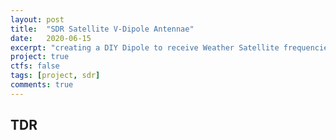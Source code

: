 ```yaml
---
layout: post
title:  "SDR Satellite V-Dipole Antennae"
date:   2020-06-15
excerpt: "creating a DIY Dipole to receive Weather Satellite frequencies"
project: true
ctfs: false
tags: [project, sdr]
comments: true
---
```


## TDR